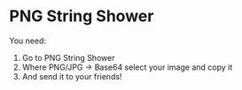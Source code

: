 # PNG String Shower
You need:
1. Go to PNG String Shower
2. Where PNG/JPG -> Base64 select your image and copy it
3. And send it to your friends!
